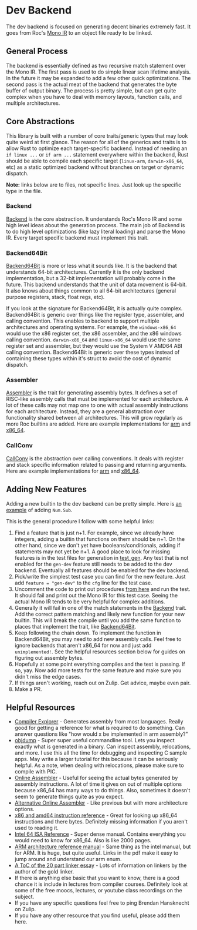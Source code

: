 # Dev Backend

The dev backend is focused on generating decent binaries extremely fast.
It goes from Roc's [Mono IR](https://github.com/roc-lang/roc/blob/main/crates/compiler/mono/src/ir.rs) to an object file ready to be linked.

## General Process

The backend is essentially defined as two recursive match statement over the Mono IR.
The first pass is used to do simple linear scan lifetime analysis.
In the future it may be expanded to add a few other quick optimizations.
The second pass is the actual meat of the backend that generates the byte buffer of output binary.
The process is pretty simple, but can get quite complex when you have to deal with memory layouts, function calls, and multiple architectures.

## Core Abstractions

This library is built with a number of core traits/generic types that may look quite weird at first glance.
The reason for all of the generics and traits is to allow Rust to optimize each target-specific backend.
Instead of needing an `if linux ...` or `if arm ...` statement everywhere within the backend,
Rust should be able to compile each specific target (`linux-arm`, `darwin-x86_64`, etc) as a static optimized backend without branches on target or dynamic dispatch.

**Note:** links below are to files, not specific lines. Just look up the specific type in the file.

### Backend

[Backend](https://github.com/roc-lang/roc/blob/main/crates/compiler/gen_dev/src/lib.rs) is the core abstraction.
It understands Roc's Mono IR and some high level ideas about the generation process.
The main job of Backend is to do high level optimizations (like lazy literal loading) and parse the Mono IR.
Every target specific backend must implement this trait.

### Backend64Bit

[Backend64Bit](https://github.com/roc-lang/roc/blob/main/crates/compiler/gen_dev/src/generic64/mod.rs) is more or less what it sounds like.
It is the backend that understands 64-bit architectures.
Currently it is the only backend implementation, but a 32-bit implementation will probably come in the future.
This backend understands that the unit of data movement is 64-bit.
It also knows about things common to all 64-bit architectures (general purpose registers, stack, float regs, etc).

If you look at the signature for Backend64Bit, it is actually quite complex.
Backend64Bit is generic over things like the register type, assembler, and calling convention.
This enables to backend to support multiple architectures and operating systems.
For example, the `windows-x86_64` would use the x86 register set, the x86 assembler, and the x86 windows calling convention.
`darwin-x86_64` and `linux-x86_64` would use the same register set and assembler, but they would use the System V AMD64 ABI calling convention.
Backend64Bit is generic over these types instead of containing these types within it's struct to avoid the cost of dynamic dispatch.

### Assembler

[Assembler](https://github.com/roc-lang/roc/blob/main/crates/compiler/gen_dev/src/generic64/mod.rs) is the trait for generating assembly bytes.
It defines a set of RISC-like assembly calls that must be implemented for each architecture.
A lot of these calls may not map one to one with actual assembly instructions for each architecture.
Instead, they are a general abstraction over functionality shared between all architectures.
This will grow regularly as more Roc builtins are added.
Here are example implementations for [arm](https://github.com/roc-lang/roc/blob/main/crates/compiler/gen_dev/src/generic64/aarch64.rs) and [x86_64](https://github.com/roc-lang/roc/blob/main/crates/compiler/gen_dev/src/generic64/x86_64.rs).

### CallConv

[CallConv](https://github.com/roc-lang/roc/blob/main/crates/compiler/gen_dev/src/generic64/mod.rs) is the abstraction over calling conventions.
It deals with register and stack specific information related to passing and returning arguments.
Here are example implementations for [arm](https://github.com/roc-lang/roc/blob/main/crates/compiler/gen_dev/src/generic64/aarch64.rs) and [x86_64](https://github.com/roc-lang/roc/blob/main/crates/compiler/gen_dev/src/generic64/x86_64.rs).

## Adding New Features

Adding a new builtin to the dev backend can be pretty simple.
Here is [an example](https://github.com/roc-lang/roc/pull/893/files) of adding `Num.Sub`.

This is the general procedure I follow with some helpful links:

1. Find a feature that is just n+1.
   For example, since we already have integers, adding a builtin that functions on them should be n+1.
   On the other hand, since we don't yet have booleans/conditionals, adding if statements may not yet be n+1.
   A good place to look for missing features is in the test files for generation in [test_gen](https://github.com/roc-lang/roc/tree/main/crates/compiler/test_gen). Any test that is not enabled for the `gen-dev` feature still needs to be added to the dev backend. Eventually all features should be enabled for the dev backend.
1. Pick/write the simplest test case you can find for the new feature.
   Just add `feature = "gen-dev"` to the `cfg` line for the test case.
1. Uncomment the code to print out procedures [from here](https://github.com/roc-lang/roc/blob/b03ed18553569314a420d5bf1fb0ead4b6b5ecda/compiler/test_gen/src/helpers/dev.rs#L76) and run the test.
   It should fail and print out the Mono IR for this test case.
   Seeing the actual Mono IR tends to be very helpful for complex additions.
1. Generally it will fail in one of the match statements in the [Backend](https://github.com/roc-lang/roc/blob/main/crates/compiler/gen_dev/src/lib.rs) trait.
   Add the correct pattern matching and likely new function for your new builtin.
   This will break the compile until you add the same function to places that implement the trait,
   like [Backend64Bit](https://github.com/roc-lang/roc/blob/main/crates/compiler/gen_dev/src/generic64/mod.rs).
1. Keep following the chain down.
   To implement the function in Backend64Bit, you may need to add new assembly calls.
   Feel free to ignore backends that aren't x86_64 for now and just add `unimplemented!`.
   See the helpful resources section below for guides on figuring out assembly bytes.
1. Hopefully at some point everything compiles and the test is passing.
   If so, yay. Now add more tests for the same feature and make sure you didn't miss the edge cases.
1. If things aren't working, reach out on Zulip. Get advice, maybe even pair.
1. Make a PR.

## Helpful Resources

- [Compiler Explorer](https://godbolt.org/) -
  Generates assembly from most languages.
  Really good for getting a reference for what is required to do something.
  Can answer questions like "how would x be implemented in arm assembly?"
- [objdump](https://www.tutorialspoint.com/unix_commands/objdump.htm) -
  Super super useful commandline tool.
  Lets you inspect exactly what is generated in a binary.
  Can inspect assembly, relocations, and more.
  I use this all the time for debugging and inspecting C sample apps.
  May write a larger tutorial for this because it can be seriously helpful.
  As a note, when dealing with relocations, please make sure to compile with PIC.
- [Online Assembler](https://defuse.ca/online-x86-assembler.htm#disassembly) -
  Useful for seeing the actual bytes generated by assembly instructions.
  A lot of time it gives on out of multiple options because x86_64 has many ways to do things.
  Also, sometimes it doesn't seem to generate things quite as you expect.
- [Alternative Online Assembler](http://shell-storm.org/online/Online-Assembler-and-Disassembler/) -
  Like previous but with more architecture options.
- [x86 and amd64 instruction reference](https://www.felixcloutier.com/x86/) -
  Great for looking up x86_64 instructions and there bytes.
  Definitely missing information if you aren't used to reading it.
- [Intel 64 ISA Reference](https://software.intel.com/content/dam/develop/public/us/en/documents/325383-sdm-vol-2abcd.pdf) -
  Super dense manual.
  Contains everything you would need to know for x86_64.
  Also is like 2000 pages.
- [ARM architecture reference manual](https://developer.arm.com/documentation/ddi0487/latest/) -
  Same thing as the intel manual, but for ARM.
  It is huge, but quite useful.
  Links in the pdf make it easy to jump around and understand our arm enum.
- [A ToC of the 20 part linker essay](https://lwn.net/Articles/276782/) -
  Lots of information on linkers by the author of the gold linker.
- If there is anything else basic that you want to know,
  there is a good chance it is include in lectures from compiler courses.
  Definitely look at some of the free moocs, lectures, or youtube class recordings on the subject.
- If you have any specific questions feel free to ping Brendan Hansknecht on Zulip.
- If you have any other resource that you find useful, please add them here.
